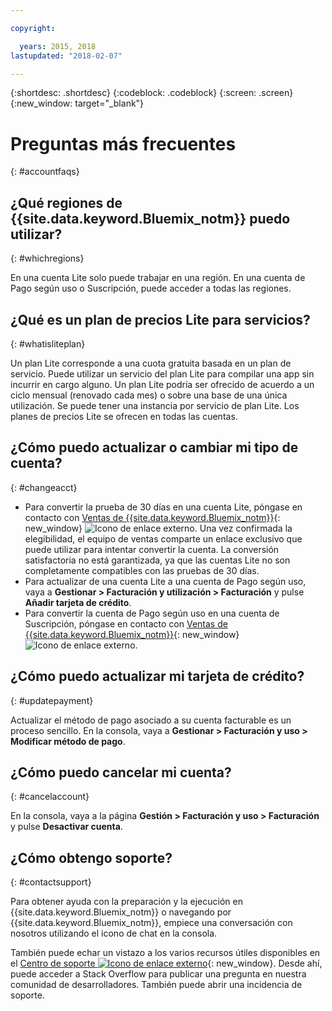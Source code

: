 ```yaml
---

copyright:

  years: 2015, 2018
lastupdated: "2018-02-07"

---
```


{:shortdesc: .shortdesc}
{:codeblock: .codeblock}
{:screen: .screen}
{:new_window: target="_blank"}

# Preguntas más frecuentes
{: #accountfaqs} 

## ¿Qué regiones de {{site.data.keyword.Bluemix_notm}} puedo utilizar?
{: #whichregions}

En una cuenta Lite solo puede trabajar en una región. En una cuenta de Pago según uso o Suscripción, puede acceder a todas las regiones. 

## ¿Qué es un plan de precios Lite para servicios?
{: #whatisliteplan}

Un plan Lite corresponde a una cuota gratuita basada en un plan de servicio. Puede utilizar un servicio del plan Lite para compilar una app sin incurrir en cargo alguno. Un plan Lite podría ser ofrecido de acuerdo a un ciclo mensual (renovado cada mes) o sobre una base de una única utilización. Se puede tener una instancia por servicio de plan Lite. Los planes de precios Lite se ofrecen en todas las cuentas.

## ¿Cómo puedo actualizar o cambiar mi tipo de cuenta?
{: #changeacct}

* Para convertir la prueba de 30 días en una cuenta Lite, póngase en contacto con [Ventas de {{site.data.keyword.Bluemix_notm}}](https://www.ibm.com/cloud-computing/bluemix/contact-us){: new_window} ![Icono de enlace externo](../icons/launch-glyph.svg). Una vez confirmada la elegibilidad, el equipo de ventas comparte un enlace exclusivo que puede utilizar para intentar convertir la cuenta. La conversión satisfactoria no está garantizada, ya que las cuentas Lite no son completamente compatibles con las pruebas de 30 días.  
* Para actualizar de una cuenta Lite a una cuenta de Pago según uso, vaya a **Gestionar > Facturación y utilización > Facturación** y pulse **Añadir tarjeta de crédito**.
* Para convertir la cuenta de Pago según uso en una cuenta de Suscripción, póngase en contacto con [Ventas de {{site.data.keyword.Bluemix_notm}}](https://www.ibm.com/cloud-computing/bluemix/contact-us){: new_window} ![Icono de enlace externo](../icons/launch-glyph.svg).

## ¿Cómo puedo actualizar mi tarjeta de crédito?
{: #updatepayment}

Actualizar el método de pago asociado a su cuenta facturable es un proceso sencillo. En la consola, vaya a **Gestionar > Facturación y uso > Modificar método de pago**. 

## ¿Cómo puedo cancelar mi cuenta?
{: #cancelaccount}

En la consola, vaya a la página **Gestión > Facturación y uso > Facturación** y pulse **Desactivar cuenta**.

## ¿Cómo obtengo soporte?
{: #contactsupport}

Para obtener ayuda con la preparación y la ejecución en {{site.data.keyword.Bluemix_notm}} o navegando por {{site.data.keyword.Bluemix_notm}}, empiece una conversación con nosotros utilizando el icono de chat en la consola. 

También puede echar un vistazo a los varios recursos útiles disponibles en el [Centro de soporte ![Icono de enlace externo](../icons/launch-glyph.svg)](https://console.bluemix.net/unifiedsupport/supportcenter){: new_window}. Desde ahí, puede acceder a Stack Overflow para publicar una pregunta en nuestra comunidad de desarrolladores. También puede abrir una incidencia de soporte. 
